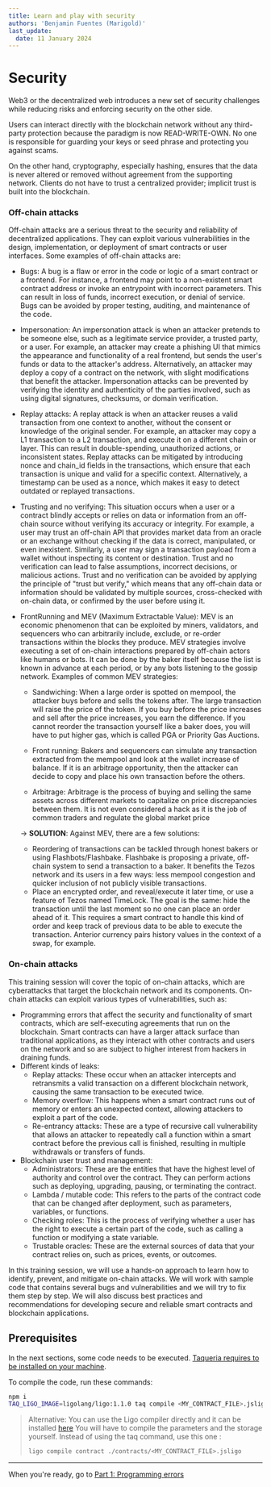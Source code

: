 ```yaml
---
title: Learn and play with security
authors: 'Benjamin Fuentes (Marigold)'
last_update:
  date: 11 January 2024
---
```


# Security

Web3 or the decentralized web introduces a new set of security challenges while reducing risks and enforcing security on the other side.

Users can interact directly with the blockchain network without any third-party protection because the paradigm is now READ-WRITE-OWN. No one is responsible for guarding your keys or seed phrase and protecting you against scams.

On the other hand, cryptography, especially hashing, ensures that the data is never altered or removed without agreement from the supporting network. Clients do not have to trust a centralized provider; implicit trust is built into the blockchain.

### Off-chain attacks

Off-chain attacks are a serious threat to the security and reliability of decentralized applications. They can exploit various vulnerabilities in the design, implementation, or deployment of smart contracts or user interfaces. Some examples of off-chain attacks are:

- Bugs: A bug is a flaw or error in the code or logic of a smart contract or a frontend. For instance, a frontend may point to a non-existent smart contract address or invoke an entrypoint with incorrect parameters. This can result in loss of funds, incorrect execution, or denial of service. Bugs can be avoided by proper testing, auditing, and maintenance of the code.
- Impersonation: An impersonation attack is when an attacker pretends to be someone else, such as a legitimate service provider, a trusted party, or a user. For example, an attacker may create a phishing UI that mimics the appearance and functionality of a real frontend, but sends the user's funds or data to the attacker's address. Alternatively, an attacker may deploy a copy of a contract on the network, with slight modifications that benefit the attacker. Impersonation attacks can be prevented by verifying the identity and authenticity of the parties involved, such as using digital signatures, checksums, or domain verification.
- Replay attacks: A replay attack is when an attacker reuses a valid transaction from one context to another, without the consent or knowledge of the original sender. For example, an attacker may copy a L1 transaction to a L2 transaction, and execute it on a different chain or layer. This can result in double-spending, unauthorized actions, or inconsistent states. Replay attacks can be mitigated by introducing nonce and chain_id fields in the transactions, which ensure that each transaction is unique and valid for a specific context. Alternatively, a timestamp can be used as a nonce, which makes it easy to detect outdated or replayed transactions.
- Trusting and no verifying: This situation occurs when a user or a contract blindly accepts or relies on data or information from an off-chain source without verifying its accuracy or integrity. For example, a user may trust an off-chain API that provides market data from an oracle or an exchange without checking if the data is correct, manipulated, or even inexistent. Similarly, a user may sign a transaction payload from a wallet without inspecting its content or destination. Trust and no verification can lead to false assumptions, incorrect decisions, or malicious actions. Trust and no verification can be avoided by applying the principle of "trust but verify," which means that any off-chain data or information should be validated by multiple sources, cross-checked with on-chain data, or confirmed by the user before using it.
- FrontRunning and MEV (Maximum Extractable Value): MEV is an economic phenomenon that can be exploited by miners, validators, and sequencers who can arbitrarily include, exclude, or re-order transactions within the blocks they produce. MEV strategies involve executing a set of on-chain interactions prepared by off-chain actors like humans or bots.
  It can be done by the baker itself because the list is known in advance at each period, or by any bots listening to the gossip network.
  Examples of common MEV strategies:

  - Sandwiching: When a large order is spotted on mempool, the attacker buys before and sells the tokens after. The large transaction will raise the price of the token. If you buy before the price increases and sell after the price increases, you earn the difference. If you cannot reorder the transaction yourself like a baker does, you will have to put higher gas, which is called PGA or Priority Gas Auctions.

  - Front running: Bakers and sequencers can simulate any transaction extracted from the mempool and look at the wallet increase of balance. If it is an arbitrage opportunity, then the attacker can decide to copy and place his own transaction before the others.
  - Arbitrage: Arbitrage is the process of buying and selling the same assets across different markets to capitalize on price discrepancies between them. It is not even considered a hack as it is the job of common traders and regulate the global market price

  &rarr; **SOLUTION**: Against MEV, there are a few solutions:

  - Reordering of transactions can be tackled through honest bakers or using Flashbots/Flashbake. Flashbake is proposing a private, off-chain system to send a transaction to a baker. It benefits the Tezos network and its users in a few ways: less mempool congestion and quicker inclusion of not publicly visible transactions.
  - Place an encrypted order, and reveal/execute it later time, or use a feature of Tezos named TimeLock. The goal is the same: hide the transaction until the last moment so no one can place an order ahead of it. This requires a smart contract to handle this kind of order and keep track of previous data to be able to execute the transaction. Anterior currency pairs history values in the context of a swap, for example.

### On-chain attacks

This training session will cover the topic of on-chain attacks, which are cyberattacks that target the blockchain network and its components. On-chain attacks can exploit various types of vulnerabilities, such as:

- Programming errors that affect the security and functionality of smart contracts, which are self-executing agreements that run on the blockchain. Smart contracts can have a larger attack surface than traditional applications, as they interact with other contracts and users on the network and so are subject to higher interest from hackers in draining funds.
- Different kinds of leaks:
  - Replay attacks: These occur when an attacker intercepts and retransmits a valid transaction on a different blockchain network, causing the same transaction to be executed twice.
  - Memory overflow: This happens when a smart contract runs out of memory or enters an unexpected context, allowing attackers to exploit a part of the code.
  - Re-entrancy attacks: These are a type of recursive call vulnerability that allows an attacker to repeatedly call a function within a smart contract before the previous call is finished, resulting in multiple withdrawals or transfers of funds.
- Blockchain user trust and management:
  - Administrators: These are the entities that have the highest level of authority and control over the contract. They can perform actions such as deploying, upgrading, pausing, or terminating the contract.
  - Lambda / mutable code: This refers to the parts of the contract code that can be changed after deployment, such as parameters, variables, or functions.
  - Checking roles: This is the process of verifying whether a user has the right to execute a certain part of the code, such as calling a function or modifying a state variable.
  - Trustable oracles: These are the external sources of data that your contract relies on, such as prices, events, or outcomes.

In this training session, we will use a hands-on approach to learn how to identify, prevent, and mitigate on-chain attacks. We will work with sample code that contains several bugs and vulnerabilities and we will try to fix them step by step. We will also discuss best practices and recommendations for developing secure and reliable smart contracts and blockchain applications.

## Prerequisites

In the next sections, some code needs to be executed. [Taqueria requires to be installed on your machine](https://taqueria.io/docs/getting-started/installation/).

To compile the code, run these commands:

```bash
npm i
TAQ_LIGO_IMAGE=ligolang/ligo:1.1.0 taq compile <MY_CONTRACT_FILE>.jsligo
```

> Alternative: You can use the Ligo compiler directly and it can be installed [here](https://ligolang.org/docs/intro/installation/?lang=jsligo)
> You will have to compile the parameters and the storage yourself. Instead of using the taq command, use this one :
>
> ```bash
> ligo compile contract ./contracts/<MY_CONTRACT_FILE>.jsligo
> ```

---

When you're ready, go to [Part 1: Programming errors](/tutorials/security/part-1)
